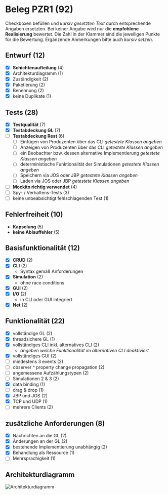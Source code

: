 # Beleg PZR1 (92)
Checkboxen befüllen und _kursiv gesetzten Text_ durch entsprechende Angaben ersetzten.
Bei keiner Angabe wird nur die **empfohlene Realisierung** bewertet.
Die Zahl in der Klammer sind die jeweiligen Punkte für die Bewertung.
Ergänzende Anmerkungen bitte auch _kursiv setzen_.

## Entwurf (12)
- [x] **Schichtenaufteilung** (4)
- [x] Architekturdiagramm (1)
- [x] Zuständigkeit (2)
- [x] Paketierung (2)
- [x] Benennung (2)
- [x] keine Duplikate (1)

## Tests (28)
- [x] **Testqualität** (7)
- [x] **Testabdeckung GL** (7)
- [ ] **Testabdeckung Rest** (6)
  - [ ] Einfügen von Produzenten über das CLI _getestete Klassen angeben_
  - [ ] Anzeigen von Produzenten über das CLI _getestete Klassen angeben_
  - [ ] ein Beobachter bzw. dessen alternative Implementierung _getestete Klassen angeben_
  - [ ] deterministische Funktionalität der Simulationen _getestete Klassen angeben_
  - [ ] Speichern via JOS oder JBP _getestete Klassen angeben_
  - [ ] Laden via JOS oder JBP _getestete Klassen angeben_
- [ ] **Mockito richtig verwendet** (4)
- [ ] Spy- / Verhaltens-Tests (3)
- [ ] keine unbeabsichtigt fehlschlagenden Test (1)

## Fehlerfreiheit (10)
- **Kapselung** (5)
- **keine Ablauffehler** (5)

## Basisfunktionalität (12)
- [x] **CRUD** (2)
- [x] **CLI** (2)
  * Syntax gemäß Anforderungen
- [x] **Simulation** (2)
  * ohne race conditions
- [x] **GUI** (2)
- [x] **I/O** (2)
  * in CLI oder GUI integriert
- [x] **Net** (2)

## Funktionalität (22)
- [x] vollständige GL (2)
- [x] threadsichere GL (1)
- [x] vollständiges CLI inkl. alternatives CLI (2)
  * _angeben welche Funktionalität im alternativen CLI deaktiviert_
- [x] vollständiges GUI (2)
- [ ] mindestens 3 events (2)
- [ ] observer ^ property change propagation (2)
- [ ] angemessene Aufzählungstypen (2)
- [ ] Simulationen 2 & 3 (2)
- [x] data binding (1)
- [ ] drag & drop (1)
- [x] JBP und JOS (2)
- [x] TCP und UDP (1)
- [ ] mehrere Clients (2)

## zusätzliche Anforderungen (8)
- [x] Nachrichten an die GL (2)
- [x] Änderungen an der GL (2)
- [x] bestehende Implementierung unabhängig (2)
- [x] Behandlung als Ressource (1)
- [ ] Mehrsprachigkeit (1)

## Architekturdiagramm
![Architekturdiagramm](architecture.png)
